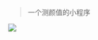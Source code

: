 
> 一个测颜值的小程序
<p>
  <img src="http://p4.music.126.net/XT40f91Hvhiu_IgQYRHT3w==/109951163518851962.jpg?param=200y200">
</p>
